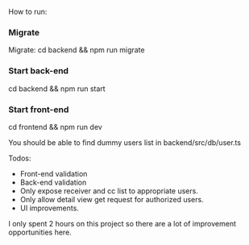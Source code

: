 How to run:
### Migrate
Migrate: cd backend && npm run migrate
### Start back-end
cd backend && npm run start
### Start front-end
cd frontend && npm run dev

You should be able to find dummy users list in backend/src/db/user.ts

Todos:
- Front-end validation
- Back-end validation
- Only expose receiver and cc list to appropriate users.
- Only allow detail view get request for authorized users.
- UI improvements.

I only spent 2 hours on this project so there are a lot of improvement opportunities here.
